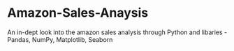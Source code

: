 # Amazon-Sales-Anaysis

An in-dept look into the amazon sales analysis through 
Python and libaries - Pandas, NumPy, Matplotlib, Seaborn
